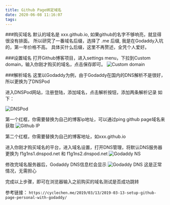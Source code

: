 ```yaml
---
title: Github Page绑定域名
date: 2020-06-08 11:16:07
tags:
---
```


###购买域名
默认的域名是 xxx.github.io, 如果github的名字不够响亮，就显得很没有排面。
所以研究了一番域名后缀，选择了 .me 后缀, 我是在Godaddy入坑的，第一年价格不高。
具体买什么后缀，这里不再赘述，全凭个人爱好。

###设置域名
打开Github博客项目，进入settings menu，下拉到Custom domain，输入你刚才购买的域名，点击保存即可。
![Custom domain](https://tva1.sinaimg.cn/large/d7f9b0f4gy1gfkwjy4eicj20k702zwep.jpg)

###解析域名
这里以Godaddy为例，由于Godaddy在国内的DNS解析不是很好，所以更换为了DNSPod

进入DNSPod网站，注册登陆，添加域名，点击解析按钮，添加两条解析记录 如下：

![DNSPod](https://tva3.sinaimg.cn/large/d7f9b0f4gy1gfkwjed3ehj211108vmyj.jpg)

第一个红框，你需要替换为自己的博客ip地址，可以通过ping github page域名来获取
![Github IP](https://tva3.sinaimg.cn/large/d7f9b0f4gy1gfkxg86t5jj20p805imyb.jpg)

第二个红框，你需要替换为自己的博客地址，如xxx.github.io

进入你刚才购买域名的平台，进入域名设置，打开DNS管理，将默认DNS服务器更换为 f1g1ns1.dnspod.net 和 f1g1ns2.dnspod.net
![Godaddy NS](https://tva2.sinaimg.cn/mw690/d7f9b0f4gy1gfkwkdxid5j20vu09smxr.jpg)

修改完域名服务器后，Godaddy DNS信息栏会显示
![Godaddy DNS](https://tva4.sinaimg.cn/mw690/d7f9b0f4gy1gfkwls9ck4j20vx05n0sz.jpg)
这是正常情况，无需担心

完成以上步骤，即可在浏览器输入之前购买的域名测试是否成功跳转

参考链接：
`https://cyclechen.me/2019/03/13/2019-03-13-setup-github-page-personal-with-godaddy/`